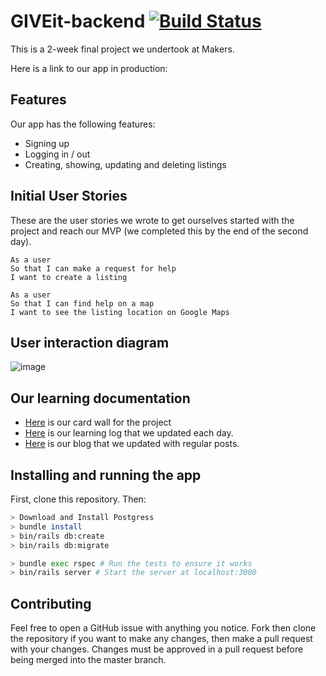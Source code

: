 # GIVEit-backend  [![Build Status](https://travis-ci.org/becc-mu/GIVEit-backend.svg?branch=master)](https://travis-ci.org/becc-mu/GIVEit-backend)

This is a 2-week final project we undertook at Makers.

Here is a link to our app in production:

## Features

Our app has the following features:
 - Signing up
 - Logging in / out
 - Creating, showing, updating and deleting listings

## Initial User Stories

These are the user stories we wrote to get ourselves started with the project and reach our MVP (we completed this by the end of the second day).

`````
As a user
So that I can make a request for help
I want to create a listing

As a user
So that I can find help on a map
I want to see the listing location on Google Maps

``````

## User interaction diagram



![image]()

## Our learning documentation
- [Here](https://trello.com/b/fCE5cFQb/giveit) is our card wall for the project
- [Here](https://github.com/MugeHasilci/GIVEit-frontend/wiki) is our learning log that we updated each day.
- [Here](https://medium.com/giveit-blog) is our blog that we updated with regular posts.

## Installing and running the app

First, clone this repository. Then:

```bash
> Download and Install Postgress 
> bundle install
> bin/rails db:create
> bin/rails db:migrate

> bundle exec rspec # Run the tests to ensure it works
> bin/rails server # Start the server at localhost:3000
```

## Contributing

Feel free to open a GitHub issue with anything you notice. Fork then clone the repository if you want to make any changes, then make a pull request with your changes. Changes must be approved in a pull request before being merged into the master branch.
